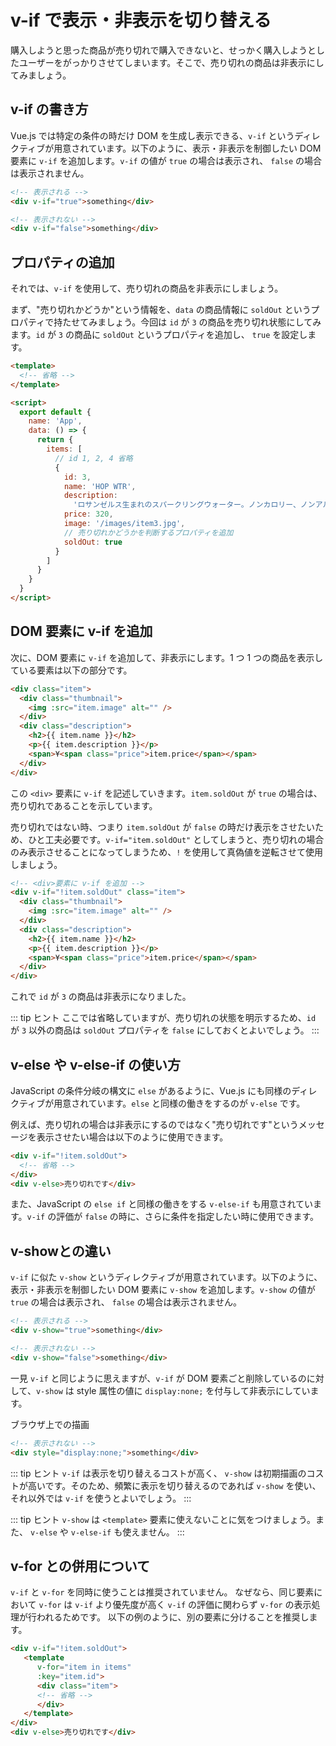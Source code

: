 # v-if で表示・非表示を切り替える

購入しようと思った商品が売り切れで購入できないと、せっかく購入しようとしたユーザーをがっかりさせてしまいます。そこで、売り切れの商品は非表示にしてみましょう。

## v-if の書き方

Vue.js では特定の条件の時だけ DOM を生成し表示できる、`v-if` というディレクティブが用意されています。以下のように、表示・非表示を制御したい DOM 要素に `v-if` を追加します。`v-if` の値が `true` の場合は表示され、 `false` の場合は表示されません。

```html
<!-- 表示される -->
<div v-if="true">something</div>

<!-- 表示されない -->
<div v-if="false">something</div>
```

## プロパティの追加

それでは、`v-if` を使用して、売り切れの商品を非表示にしましょう。

まず、"売り切れかどうか"という情報を、`data` の商品情報に `soldOut` というプロパティで持たせてみましょう。今回は `id` が `3` の商品を売り切れ状態にしてみます。`id` が `3` の商品に `soldOut` というプロパティを追加し、 `true` を設定します。

```html
<template>
  <!-- 省略 -->
</template>

<script>
  export default {
    name: 'App',
    data: () => {
      return {
        items: [
          // id 1, 2, 4 省略
          {
            id: 3,
            name: 'HOP WTR',
            description:
              'ロサンゼルス生まれのスパークリングウォーター。ノンカロリー、ノンアルコールの新感覚飲料です。',
            price: 320,
            image: '/images/item3.jpg',
            // 売り切れかどうかを判断するプロパティを追加
            soldOut: true
          }
        ]
      }
    }
  }
</script>
```

## DOM 要素に v-if を追加

次に、DOM 要素に `v-if` を追加して、非表示にします。1 つ 1 つの商品を表示している要素は以下の部分です。

```html
<div class="item">
  <div class="thumbnail">
    <img :src="item.image" alt="" />
  </div>
  <div class="description">
    <h2>{{ item.name }}</h2>
    <p>{{ item.description }}</p>
    <span>¥<span class="price">item.price</span></span>
  </div>
</div>
```

この `<div>` 要素に `v-if` を記述していきます。`item.soldOut` が `true` の場合は、売り切れであることを示しています。

売り切れではない時、つまり `item.soldOut` が `false` の時だけ表示をさせたいため、ひと工夫必要です。`v-if="item.soldOut"` としてしまうと、売り切れの場合のみ表示させることになってしまうため、`!` を使用して真偽値を逆転させて使用しましょう。

```html
<!-- <div>要素に v-if を追加 -->
<div v-if="!item.soldOut" class="item">
  <div class="thumbnail">
    <img :src="item.image" alt="" />
  </div>
  <div class="description">
    <h2>{{ item.name }}</h2>
    <p>{{ item.description }}</p>
    <span>¥<span class="price">item.price</span></span>
  </div>
</div>
```

これで `id` が `3` の商品は非表示になりました。

::: tip ヒント
ここでは省略していますが、売り切れの状態を明示するため、`id` が `3` 以外の商品は `soldOut` プロパティを `false` にしておくとよいでしょう。
:::

## v-else や v-else-if の使い方

JavaScript の条件分岐の構文に `else` があるように、Vue.js にも同様のディレクティブが用意されています。`else` と同様の働きをするのが `v-else` です。

例えば、売り切れの場合は非表示にするのではなく"売り切れです"というメッセージを表示させたい場合は以下のように使用できます。

```html
<div v-if="!item.soldOut">
  <!-- 省略 -->
</div>
<div v-else>売り切れです</div>
```

また、JavaScript の `else if` と同様の働きをする `v-else-if` も用意されています。`v-if` の評価が `false` の時に、さらに条件を指定したい時に使用できます。

## v-showとの違い
`v-if` に似た `v-show` というディレクティブが用意されています。以下のように、表示・非表示を制御したい DOM 要素に `v-show` を追加します。`v-show` の値が `true` の場合は表示され、 `false` の場合は表示されません。

```html
<!-- 表示される -->
<div v-show="true">something</div>

<!-- 表示されない -->
<div v-show="false">something</div>
```

一見 `v-if` と同じように思えますが、`v-if` が DOM 要素ごと削除しているのに対して、`v-show` は style 属性の値に `display:none;` を付与して非表示にしています。

ブラウザ上での描画
```html
<!-- 表示されない -->
<div style="display:none;">something</div>
```

::: tip ヒント
`v-if` は表示を切り替えるコストが高く、 `v-show` は初期描画のコストが高いです。そのため、頻繁に表示を切り替えるのであれば `v-show` を使い、それ以外では `v-if` を使うとよいでしょう。
:::

::: tip ヒント
`v-show` は `<template>` 要素に使えないことに気をつけましょう。また、 `v-else` や `v-else-if` も使えません。
:::

## v-for との併用について

`v-if` と `v-for` を同時に使うことは推奨されていません。
なぜなら、同じ要素において `v-for` は `v-if` より優先度が高く `v-if` の評価に関わらず `v-for` の表示処理が行われるためです。
以下の例のように、別の要素に分けることを推奨します。

```html
<div v-if="!item.soldOut">
   <template
      v-for="item in items"
      :key="item.id">
      <div class="item">
      <!-- 省略 -->
      </div>
   </template>
</div>
<div v-else>売り切れです</div>
```